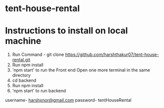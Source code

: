 # tent-house-rental
# Instructions to install on local machine
1. Run Command - git clone https://github.com/harshthakur07/tent-house-rental.git
2. Run npm install
3. 'npm start' to run the Front end
Open one more terminal in the same directory 
4. cd backend
5. Run npm install
6. 'npm start' to run backend

username- harshxnor@gmail.com
password- tentHouseRental

